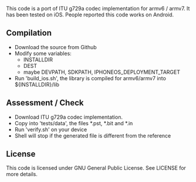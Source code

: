 
This code is a port of ITU g729a codec implementation for armv6 / armv7. It has been tested on iOS. People reported this code works on Android.

Compilation
-----------

- Download the source from Github
- Modify some variables:
   - INSTALLDIR
   - DEST
   - maybe DEVPATH, SDKPATH, IPHONEOS_DEPLOYMENT_TARGET
- Run 'build_ios.sh', the library is compiled for armv6/armv7 into ${INSTALLDIR}/lib

Assessment / Check
------------------

- Download ITU g729a codec implementation.
- Copy into 'tests/data', the files *.pst, *.bit and *.in
- Run 'verify.sh' on your device
- Shell will stop if the generated file is different from the reference

License
-------

This code is licensed under GNU General Public License. See LICENSE for more details.

